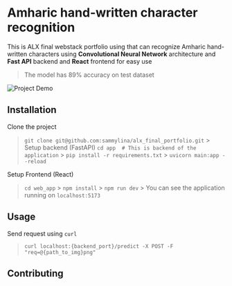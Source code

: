 # Amharic hand-written character recognition

This is ALX final webstack portfolio using that can recognize Amharic hand-written characters using **Convolutional Neural Network** architecture and **Fast API** backend and **React** frontend for easy use

> The model has 89% accuracy on test dataset

![Project Demo](https://www.youtube.com/watch?v=iKe9svemECw)

## Installation

Clone the project
> `git clone git@github.com:sammylina/alx_final_portfolio.git`
	> 
Setup backend (FastAPI)
>    `cd app  # This is backend of the application`
	>	`pip install -r requirements.txt`
	>   `uvicorn main:app --reload`

Setup Frontend (React)
>  `cd web_app`
	>  `npm install`
	> `npm run dev`
	> 
You can see the application running on `localhost:5173`

## Usage

Send request using `curl`
> `curl localhost:{backend_port}/predict -X POST -F "req=@{path_to_img}png"`  

## Contributing
